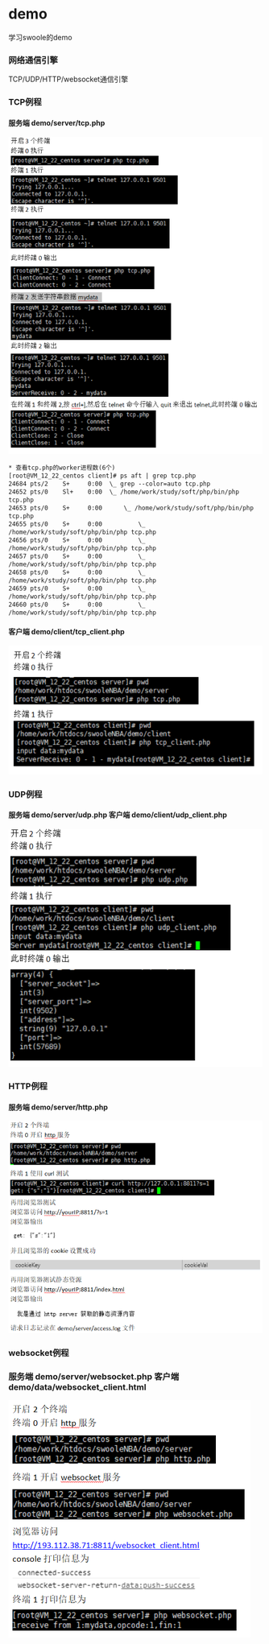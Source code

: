 # demo
学习swoole的demo  

### 网络通信引擎
TCP/UDP/HTTP/websocket通信引擎
### TCP例程
#### 服务端 demo/server/tcp.php
![TCP](https://github.com/duiying/swooleNBA/blob/master/demo/readmeimg/tcp.png)
```
* 查看tcp.php的worker进程数(6个)
[root@VM_12_22_centos client]# ps aft | grep tcp.php
24684 pts/2    S+     0:00  \_ grep --color=auto tcp.php
24652 pts/0    Sl+    0:00  \_ /home/work/study/soft/php/bin/php tcp.php
24653 pts/0    S+     0:00      \_ /home/work/study/soft/php/bin/php tcp.php
24655 pts/0    S+     0:00          \_ /home/work/study/soft/php/bin/php tcp.php
24656 pts/0    S+     0:00          \_ /home/work/study/soft/php/bin/php tcp.php
24657 pts/0    S+     0:00          \_ /home/work/study/soft/php/bin/php tcp.php
24658 pts/0    S+     0:00          \_ /home/work/study/soft/php/bin/php tcp.php
24659 pts/0    S+     0:00          \_ /home/work/study/soft/php/bin/php tcp.php
24660 pts/0    S+     0:00          \_ /home/work/study/soft/php/bin/php tcp.php
```
#### 客户端 demo/client/tcp_client.php
![TCP](https://github.com/duiying/swooleNBA/blob/master/demo/readmeimg/tcp_client.png)
### UDP例程
#### 服务端 demo/server/udp.php 客户端 demo/client/udp_client.php
![UDP](https://github.com/duiying/swooleNBA/blob/master/demo/readmeimg/udp.png)
### HTTP例程
#### 服务端 demo/server/http.php
![UDP](https://github.com/duiying/swooleNBA/blob/master/demo/readmeimg/http.png)
### websocket例程
### 服务端 demo/server/websocket.php 客户端 demo/data/websocket_client.html
![websocket](https://github.com/duiying/swooleNBA/blob/master/demo/readmeimg/websocket.png)
